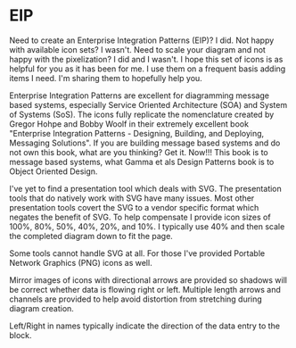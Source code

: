 # EIP
Need to create an Enterprise Integration Patterns (EIP)? I did. Not happy with available icon sets? I wasn't. Need to scale your diagram and not happy with the pixelization? I did and I wasn't. I hope this set of icons is as helpful for you as it has been for me. I use them on a frequent basis adding items I need. I'm sharing them to hopefully help you.

Enterprise Integration Patterns are excellent for diagramming message based systems, especially Service Oriented Architecture (SOA) and System of Systems (SoS). The icons fully replicate the nomenclature created by Gregor Hohpe and Bobby Woolf in their extremely excellent book "Enterprise Integration Patterns - Designing, Building, and Deploying, Messaging Solutions". If you are building message based systems and do not own this book, what are you thinking? Get it. Now!!! This book is to message based systems, what Gamma et als Design Patterns book is to Object Oriented Design. 

I've yet to find a presentation tool which deals with SVG. The presentation tools that do natively work with SVG have many issues. Most other presentation tools covert the SVG to a vendor specific format which negates the benefit of SVG. To help compensate I provide icon sizes of 100%, 80%, 50%, 40%, 20%, and 10%. I typically use 40% and then scale the completed diagram down to fit the page.

Some tools cannot handle SVG at all. For those I've provided Portable Network Graphics (PNG) icons as well.

Mirror images of icons with directional arrows are provided so shadows will be correct whether data is flowing right or left. Multiple length arrows and channels are provided to help avoid distortion from stretching during diagram creation.

Left/Right in names typically indicate the direction of the data entry to the block.
